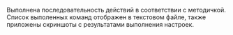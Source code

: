 Выполнена последовательность действий в соответствии с методичкой.
Список выполенных команд отображен в текстовом файле, также приложены скриншоты с результатами выполнения настроек.
